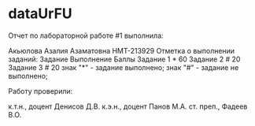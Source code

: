 # dataUrFU
Отчет по лабораторной работе #1 выполнила:

Акьюлова Азалия Азаматовна
НМТ-213929 
Отметка о выполнении заданий:
Задание	Выполнение	Баллы
Задание 1	*	60
Задание 2	#	20
Задание 3	#	20
знак "*" - задание выполнено; знак "#" - задание не выполнено;

Работу проверили:

к.т.н., доцент Денисов Д.В.
к.э.н., доцент Панов М.А.
ст. преп., Фадеев В.О.
